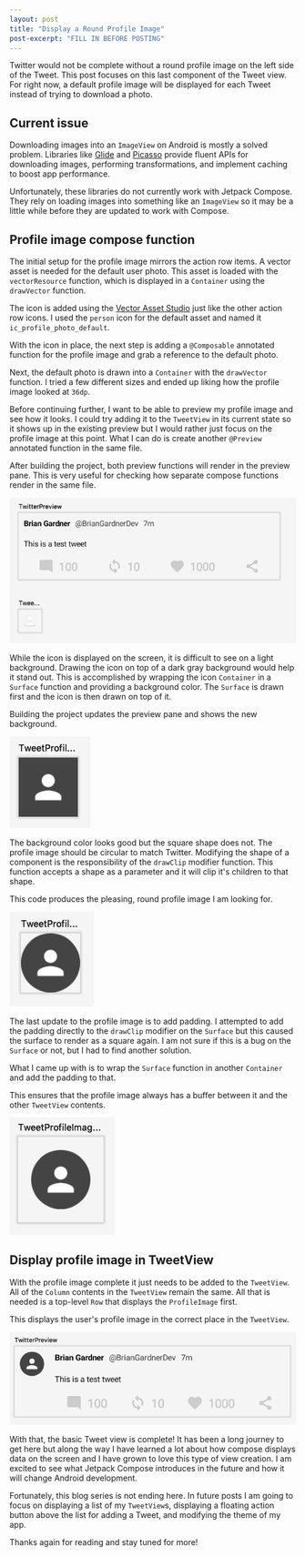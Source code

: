 ```yaml
---
layout: post
title: "Display a Round Profile Image"
post-excerpt: "FILL IN BEFORE POSTING"
---
```


Twitter would not be complete without a round profile image on the left side of the Tweet. This post focuses on this last component of the Tweet view. For right now, a default profile image will be displayed for each Tweet instead of trying to download a photo.

## Current issue

Downloading images into an `ImageView` on Android is mostly a solved problem. Libraries like [Glide](https://github.com/bumptech/glide) and [Picasso](https://square.github.io/picasso/) provide fluent APIs for downloading images, performing transformations, and implement caching to boost app performance.

Unfortunately, these libraries do not currently work with Jetpack Compose. They rely on loading images into something like an `ImageView` so it may be a little while before they are updated to work with Compose.

## Profile image compose function

The initial setup for the profile image mirrors the action row items. A vector asset is needed for the default user photo. This asset is loaded with the `vectorResource` function, which is displayed in a `Container` using the `drawVector` function.

The icon is added using the [Vector Asset Studio](https://developer.android.com/studio/write/vector-asset-studio) just like the other action row icons. I used the `person` icon for the default asset and named it `ic_profile_photo_default`.

With the icon in place, the next step is adding a `@Composable` annotated function for the profile image and grab a reference to the default photo.

<script src="https://gist.github.com/BrianGardnerAtl/e29f8bfaa8ff74aea529b7fd90a12d65.js"></script>

Next, the default photo is drawn into a `Container` with the `drawVector` function. I tried a few different sizes and ended up liking how the profile image looked at `36dp`.

<script src="https://gist.github.com/BrianGardnerAtl/04f5d978aa392922123aafd502db165d.js"></script>

Before continuing further, I want to be able to preview my profile image and see how it looks. I could try adding it to the `TweetView` in its current state so it shows up in the existing preview but I would rather just focus on the profile image at this point. What I can do is create another `@Preview` annotated function in the same file.

<script src="https://gist.github.com/BrianGardnerAtl/3e8ca1e45ea70281f1ac2cf0ad4ac710.js"></script>

After building the project, both preview functions will render in the preview pane. This is very useful for checking how separate compose functions render in the same file.

<img class="post-image" src="/assets/images/compose_7/two_preview_functions.png" alt="Preview pane showing two composable views rendered"/>

While the icon is displayed on the screen, it is difficult to see on a light background. Drawing the icon on top of a dark gray background would help it stand out. This is accomplished by wrapping the icon `Container` in a `Surface` function and providing a background color. The `Surface` is drawn first and the icon is then drawn on top of it.

<script src="https://gist.github.com/BrianGardnerAtl/ec69631156c5f8c0b97b96829832f839.js"></script>

Building the project updates the preview pane and shows the new background.

<div class="post-icon">
    <img src="/assets/images/compose_7/profile_image_with_background.png" alt="Preview pane showing the profile image preview with a dark gray background color."/>
</div>

The background color looks good but the square shape does not. The profile image should be circular to match Twitter. Modifying the shape of a component is the responsibility of the `drawClip` modifier function. This function accepts a shape as a parameter and it will clip it's children to that shape.

<script src="https://gist.github.com/BrianGardnerAtl/73b88b33ee2636da7677d43bda5a5286.js"></script>

This code produces the pleasing, round profile image I am looking for.

<div class="post-icon">
    <img src="/assets/images/compose_7/round_profile_image.png" alt="Preview pane showing the circle clipped profile image."/>
</div>

The last update to the profile image is to add padding. I attempted to add the padding directly to the `drawClip` modifier on the `Surface` but this caused the surface to render as a square again. I am not sure if this is a bug on the `Surface` or not, but I had to find another solution.

What I came up with is to wrap the `Surface` function in another `Container` and add the padding to that.

<script src="https://gist.github.com/BrianGardnerAtl/a610a4dd306471361d2d85c888eb982a.js"></script>

This ensures that the profile image always has a buffer between it and the other `TweetView` contents.

<div class="post-icon">
    <img src="/assets/images/compose_7/profile_image_with_padding.png" alt="Preview pane showing the profile image with additional padding."/>
</div>

## Display profile image in TweetView

With the profile image complete it just needs to be added to the `TweetView`. All of the `Column` contents in the `TweetView` remain the same. All that is needed is a top-level `Row` that displays the `ProfileImage` first.

<script src="https://gist.github.com/BrianGardnerAtl/64d9a8a38ce887e28794cf7ce9305b09.js"></script>

This displays the user's profile image in the correct place in the `TweetView`.

<img class="post-image" src="/assets/images/compose_7/tweet_view_with_profile_image.png" alt="Preview pane showing the profile image displayed in the tweet view."/>

With that, the basic Tweet view is complete! It has been a long journey to get here but along the way I have learned a lot about how compose displays data on the screen and I have grown to love this type of view creation. I am excited to see what Jetpack Compose introduces in the future and how it will change Android development.

Fortunately, this blog series is not ending here. In future posts I am going to focus on displaying a list of my `TweetView`s, displaying a floating action button above the list for adding a Tweet, and modifying the theme of my app.

Thanks again for reading and stay tuned for more!
